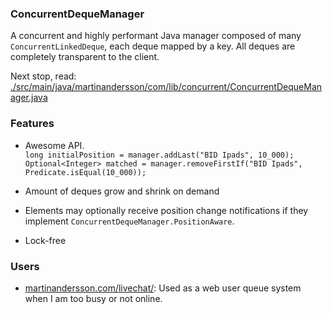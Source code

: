 ### ConcurrentDequeManager

A concurrent and highly performant Java manager composed of many `ConcurrentLinkedDeque`, each deque mapped by a key. All deques are completely transparent to the client.

Next stop, read:   
[./src/main/java/martinandersson/com/lib/concurrent/ConcurrentDequeManager.java](https://github.com/MartinanderssonDotcom/ConcurrentDequeManager/blob/master/src/main/java/martinandersson/com/lib/concurrent/ConcurrentDequeManager.java)

### Features

* Awesome API.  
   `long initialPosition = manager.addLast("BID Ipads", 10_000);`  
   `Optional<Integer> matched = manager.removeFirstIf("BID Ipads", Predicate.isEqual(10_000));`

* Amount of deques grow and shrink on demand
* Elements may optionally receive position change notifications if they implement `ConcurrentDequeManager.PositionAware`.
* Lock-free

### Users

* [martinandersson.com/livechat/](http://www.martinandersson.com/livechat/ "Author's homepage"): Used as a web user queue system when I am too busy or not online.

